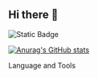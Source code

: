 ## Hi there 👋
![Static Badge](https://img.shields.io/badge/Profile%20views-blue)


[![Anurag's GitHub stats](https://github-readme-stats.vercel.app/api?username=Adam-CZPG&show_icons=true)](https://github.com/Adam-CZPG/github-readme-stats&show_icons=true)


Language and Tools



<!--
**Adam-CZPG/Adam-CZPG** is a ✨ _special_ ✨ repository because its `README.md` (this file) appears on your GitHub profile.

![JavaScript](https://img.shields.io/badge/JavaScript-F7DF1E?style=for-the-badge&logo=javascript&logoColor=black)
![React](https://img.shields.io/badge/React-20232A?style=for-the-badge&logo=react&logoColor=61DAFB)
![Node.js](https://img.shields.io/badge/Node.js-339933?style=for-the-badge&logo=node-dot-js&logoColor=white)



Here are some ideas to get you started:

- 🔭 I’m currently working on ...
- 🌱 I’m currently learning ...
- 👯 I’m looking to collaborate on ...
- 🤔 I’m looking for help with ...
- 💬 Ask me about ...
- 📫 How to reach me: ...
- 😄 Pronouns: ...
- ⚡ Fun fact: ...
-->
